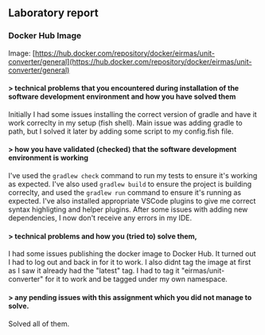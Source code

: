 ## Laboratory report

### Docker Hub Image
Image: [https://hub.docker.com/repository/docker/eirmas/unit-converter/general](https://hub.docker.com/repository/docker/eirmas/unit-converter/general)

#### > technical problems that you encountered during installation of the software development environment and how you have solved them
Initially I had some issues installing the correct version of gradle and have it work correclty in my setup (fish shell).
Main issue was adding gradle to path, but I solved it later by adding some script to my config.fish file.

#### > how you have validated (checked) that the software development environment is working
I've used the `gradlew check` command to run my tests to ensure it's working as expected. I've also used `gradlew build` to ensure the project is building correclty, and used the `gradlew run` command to ensure it's running as expected. I've also installed appropriate VSCode plugins to give me correct syntax highligting and helper plugins.
After some issues with adding new dependencies, I now don't receive any errors in my IDE.

#### > technical problems and how you (tried to) solve them,
I had some issues publishing the docker image to Docker Hub. It turned out I had to log out and back in for it to work.
I also didnt tag the image at first as I saw it already had the "latest" tag. I had to tag it "eirmas/unit-converter" for it to work and be tagged under my own namespace.

#### > any pending issues with this assignment which you did not manage to solve.
Solved all of them.